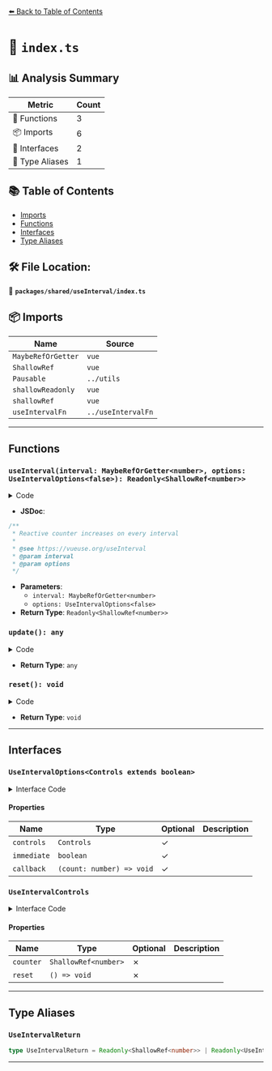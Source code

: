 [⬅️ Back to Table of Contents](../../../index.md)

# 📄 `index.ts`

## 📊 Analysis Summary

| Metric | Count |
|--------|-------|
| 🔧 Functions | 3 |
| 📦 Imports | 6 |
| 📐 Interfaces | 2 |
| 📑 Type Aliases | 1 |

## 📚 Table of Contents

- [Imports](#imports)
- [Functions](#functions)
- [Interfaces](#interfaces)
- [Type Aliases](#type-aliases)

## 🛠️ File Location:
📂 **`packages/shared/useInterval/index.ts`**

## 📦 Imports

| Name | Source |
|------|--------|
| `MaybeRefOrGetter` | `vue` |
| `ShallowRef` | `vue` |
| `Pausable` | `../utils` |
| `shallowReadonly` | `vue` |
| `shallowRef` | `vue` |
| `useIntervalFn` | `../useIntervalFn` |


---

## Functions

### `useInterval(interval: MaybeRefOrGetter<number>, options: UseIntervalOptions<false>): Readonly<ShallowRef<number>>`

<details><summary>Code</summary>

```ts
export function useInterval(interval?: MaybeRefOrGetter<number>, options?: UseIntervalOptions<false>): Readonly<ShallowRef<number>>
```
</details>

- **JSDoc**:
```ts
/**
 * Reactive counter increases on every interval
 *
 * @see https://vueuse.org/useInterval
 * @param interval
 * @param options
 */
```

- **Parameters**:
  - `interval: MaybeRefOrGetter<number>`
  - `options: UseIntervalOptions<false>`
- **Return Type**: `Readonly<ShallowRef<number>>`
### `update(): any`

<details><summary>Code</summary>

```ts
() => counter.value += 1
```
</details>

- **Return Type**: `any`
### `reset(): void`

<details><summary>Code</summary>

```ts
() => {
    counter.value = 0
  }
```
</details>

- **Return Type**: `void`

---

## Interfaces

### `UseIntervalOptions<Controls extends boolean>`

<details><summary>Interface Code</summary>

```ts
export interface UseIntervalOptions<Controls extends boolean> {
  /**
   * Expose more controls
   *
   * @default false
   */
  controls?: Controls

  /**
   * Execute the update immediately on calling
   *
   * @default true
   */
  immediate?: boolean

  /**
   * Callback on every interval
   */
  callback?: (count: number) => void
}
```
</details>

#### Properties

| Name | Type | Optional | Description |
|------|------|----------|-------------|
| `controls` | `Controls` | ✓ |  |
| `immediate` | `boolean` | ✓ |  |
| `callback` | `(count: number) => void` | ✓ |  |

### `UseIntervalControls`

<details><summary>Interface Code</summary>

```ts
export interface UseIntervalControls {
  counter: ShallowRef<number>
  reset: () => void
}
```
</details>

#### Properties

| Name | Type | Optional | Description |
|------|------|----------|-------------|
| `counter` | `ShallowRef<number>` | ✗ |  |
| `reset` | `() => void` | ✗ |  |


---

## Type Aliases

### `UseIntervalReturn`

```ts
type UseIntervalReturn = Readonly<ShallowRef<number>> | Readonly<UseIntervalControls & Pausable>;
```


---